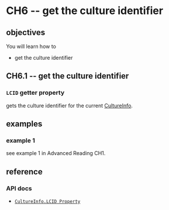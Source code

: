 # CH6 -- get the culture identifier
## objectives
You will learn how to

+ get the culture identifier

## CH6.1 -- get the culture identifier
### `LCID` getter property
gets the culture identifier for the current [CultureInfo](https://learn.microsoft.com/en-us/dotnet/api/system.globalization.cultureinfo?view=net-8.0).

## examples
### example 1
see example 1 in Advanced Reading CH1.

## reference
### API docs
+ [`CultureInfo.LCID Property`](https://learn.microsoft.com/en-us/dotnet/api/system.globalization.cultureinfo.lcid?view=net-8.0)